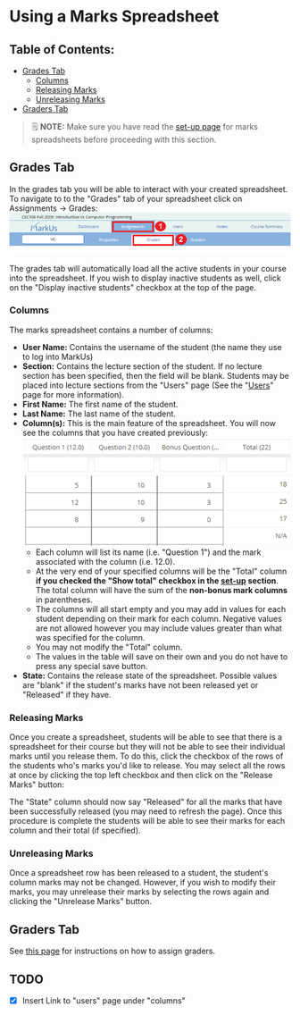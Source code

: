 # Using a Marks Spreadsheet

## Table of Contents:
 - [Grades Tab](#grades-tab)
     - [Columns](#columns)
     - [Releasing Marks](#Releasing-marks)
     - [Unreleasing Marks](#unreleasing-marks)
 - [Graders Tab](#graders-tab)

> :spiral_notepad: **NOTE:** Make sure you have read the [set-up page](./Instructor-Guide--Marks-Spreadsheets--Setting-Up) for marks spreadsheets before proceeding with this section.

## Grades Tab
In the grades tab you will be able to interact with your created spreadsheet. To navigate to to the "Grades" tab of your spreadsheet click on Assignments -> Grades:
![Grades Tab](./images/marks-spreadsheet-grade-tab.png)

The grades tab will automatically load all the active students in your course into the spreadsheet. If you wish to display inactive students as well, click on the "Display inactive students" checkbox at the top of the page.

### Columns
The marks spreadsheet contains a number of columns:

* **User Name:** Contains the username of the student (the name they use to log into MarkUs)
* **Section:** Contains the lecture section of the student. If no lecture section has been specified, then the field will be blank. Students may be placed into lecture sections from the "Users" page (See the "[Users](./Instructor-Guide--Users)" page for more information).
* **First Name:** The first name of the student.
* **Last Name:** The last name of the student.
* **Column(s):** This is the main feature of the spreadsheet. You will now see the columns that you have created previously:
![Columns In Spreadsheet](./images/marks-spreadsheet-table.png)
    * Each column will list its name (i.e. "Question 1") and the mark associated with the column (i.e. 12.0).
    * At the very end of your specified columns will be the "Total" column **if you checked the "Show total" checkbox in the [set-up](./Instructor-Guide--Marks-Spreadsheets--Setting-Up) section**. The total column will have the sum of the **non-bonus mark columns** in parentheses.
    * The columns will all start empty and you may add in values for each student depending on their mark for each column. Negative values are not allowed however you may include values greater than what was specified for the column.
    * You may not modify the "Total" column.
    * The values in the table will save on their own and you do not have to press any special save button.
* **State:** Contains the release state of the spreadsheet. Possible values are "blank" if the student's marks have not been released yet or "Released" if they have.

### Releasing Marks
Once you create a spreadsheet, students will be able to see that there is a spreadsheet for their course but they will not be able to see their individual marks until you release them. To do this, click the checkbox of the rows of the students who's marks you'd like to release. You may select all the rows at once by clicking the top left checkbox and then click on the "Release Marks" button:

The "State" column should now say "Released" for all the marks that have been successfully released (you may need to refresh the page). Once this procedure is complete the students will be able to see their marks for each column and their total (if specified).

### Unreleasing Marks
Once a spreadsheet row has been released to a student, the student's column marks may not be changed. However, if you wish to modify their marks, you may unrelease their marks by selecting the rows again and clicking the "Unrelease Marks" button.

## Graders Tab

See [this page](./Instructor-Guide--Assignments--Assigning-Graders) for instructions on how to assign graders.

## TODO
 - [x] Insert Link to "users" page under "columns"
